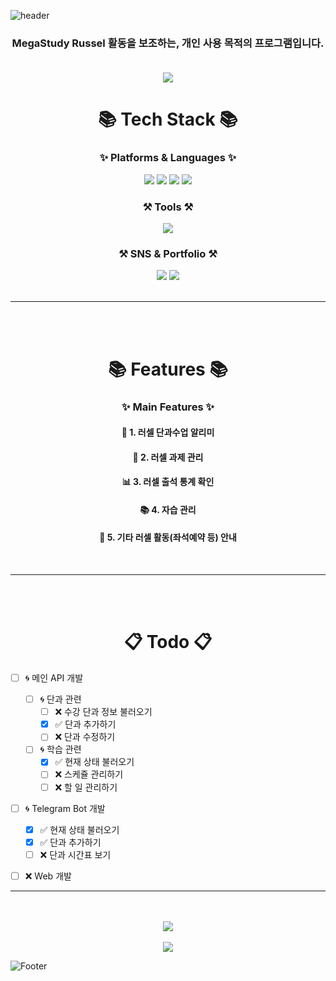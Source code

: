 ![header](https://capsule-render.vercel.app/api?type=Waving&color=gradient&height=300&section=header&text=Russel%20Helper&fontSize=100)



<div align="center">
<h3>MegaStudy Russel 활동을 보조하는, 개인 사용 목적의 프로그램입니다.<br><br></h3>


  <img src="https://img.shields.io/badge/%EA%B0%9C%EB%B0%9C%EC%8B%9C%EC%9E%91-2023_07_18-blue">

<h1>📚 Tech Stack 📚</h1>
<h3>✨ Platforms & Languages ✨</h3>
<img src="https://img.shields.io/badge/NodeJS-바탕색?style=flat&logo=nodedotjs&logoColor=white&color=%23339933"/>
<img src="https://img.shields.io/badge/HTML5-바탕색?style=flat&logo=html5&logoColor=white&color=%23E34F26"/>
<img src="https://img.shields.io/badge/JavaScript-바탕색?style=flat&logo=javascript&logoColor=white&color=%23F7DF1E"/>
<img src="https://img.shields.io/badge/CSS3-바탕색?style=flat&logo=css3&logoColor=white&color=%231572B6"/>

<h3>⚒️ Tools ⚒️</h3>
<img src="https://img.shields.io/badge/VSCode-바탕색?style=flat&logo=visualstudiocode&logoColor=white&color=%23007ACC"/>

<h3>⚒️ SNS & Portfolio ⚒️</h3>
<img src="https://img.shields.io/badge/Instagram-바탕색?style=flat&logo=instagram&logoColor=white&color=%23E4405F&link=https://instagram.com/mingyu_9495"/>
<img src="https://img.shields.io/badge/Portfolio-바탕색?style=flat&logo=southwestairlines&logoColor=white&color=%232ECCAA&link=https://msub.kr/mingyu9495"/>
<br><br>
<hr>
<br><br>
<h1>📚 Features 📚</h1>
<h3>✨ Main Features ✨</h3>
<h4>🏫 1. 러셀 단과수업 알리미</h4>
<h4>📖 2. 러셀 과제 관리</h4>
<h4>📊 3. 러셀 출석 통계 확인</h4>
<h4>📚 4. 자습 관리</h4>
<h4>📝 5. 기타 러셀 활동(좌석예약 등) 안내</h4>
<br>
<hr>
<br><br>
<!-- 개발 Todo -->
<h1>📋 Todo 📋</h1>
</div>

- [ ] 🌀 메인 API 개발 
  - [ ] 🌀 단과 관련
    - [ ] ❌ 수강 단과 정보 불러오기
    - [x] ✅ 단과 추가하기
    - [ ] ❌ 단과 수정하기
  - [ ] 🌀 학습 관련
    - [x] ✅ 현재 상태 불러오기
    - [ ] ❌ 스케쥴 관리하기
    - [ ] ❌ 할 일 관리하기

- [ ] 🌀 Telegram Bot 개발 
  - [x] ✅ 현재 상태 불러오기
  - [x] ✅ 단과 추가하기
  - [ ] ❌ 단과 시간표 보기
  
- [ ] ❌ Web 개발 


<div align="center">
<hr>
<br><br>
<img src="https://github-readme-stats.vercel.app/api/top-langs/?username=lee101570&layout=compact"><br><br>
<img src="https://github-readme-stats.vercel.app/api?username=lee101570&show_icons=true">
</div>

![Footer](https://capsule-render.vercel.app/api?type=waving&color=gradient&height=200&section=footer)
